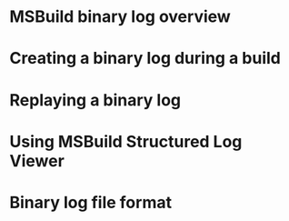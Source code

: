 # MSBuild binary log overview

# Creating a binary log during a build

# Replaying a binary log

# Using MSBuild Structured Log Viewer

# Binary log file format